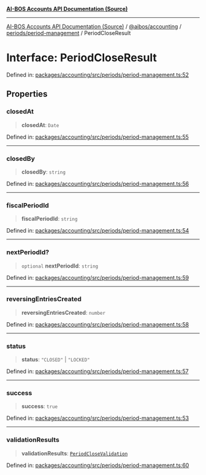 [**AI-BOS Accounts API Documentation (Source)**](../../../../../README.md)

***

[AI-BOS Accounts API Documentation (Source)](../../../../../README.md) / [@aibos/accounting](../../../README.md) / [periods/period-management](../README.md) / PeriodCloseResult

# Interface: PeriodCloseResult

Defined in: [packages/accounting/src/periods/period-management.ts:52](https://github.com/pohlai88/accounts/blob/48103fb36d28b2b9bfb33472b6de2f719773cde9/packages/accounting/src/periods/period-management.ts#L52)

## Properties

### closedAt

> **closedAt**: `Date`

Defined in: [packages/accounting/src/periods/period-management.ts:55](https://github.com/pohlai88/accounts/blob/48103fb36d28b2b9bfb33472b6de2f719773cde9/packages/accounting/src/periods/period-management.ts#L55)

***

### closedBy

> **closedBy**: `string`

Defined in: [packages/accounting/src/periods/period-management.ts:56](https://github.com/pohlai88/accounts/blob/48103fb36d28b2b9bfb33472b6de2f719773cde9/packages/accounting/src/periods/period-management.ts#L56)

***

### fiscalPeriodId

> **fiscalPeriodId**: `string`

Defined in: [packages/accounting/src/periods/period-management.ts:54](https://github.com/pohlai88/accounts/blob/48103fb36d28b2b9bfb33472b6de2f719773cde9/packages/accounting/src/periods/period-management.ts#L54)

***

### nextPeriodId?

> `optional` **nextPeriodId**: `string`

Defined in: [packages/accounting/src/periods/period-management.ts:59](https://github.com/pohlai88/accounts/blob/48103fb36d28b2b9bfb33472b6de2f719773cde9/packages/accounting/src/periods/period-management.ts#L59)

***

### reversingEntriesCreated

> **reversingEntriesCreated**: `number`

Defined in: [packages/accounting/src/periods/period-management.ts:58](https://github.com/pohlai88/accounts/blob/48103fb36d28b2b9bfb33472b6de2f719773cde9/packages/accounting/src/periods/period-management.ts#L58)

***

### status

> **status**: `"CLOSED"` \| `"LOCKED"`

Defined in: [packages/accounting/src/periods/period-management.ts:57](https://github.com/pohlai88/accounts/blob/48103fb36d28b2b9bfb33472b6de2f719773cde9/packages/accounting/src/periods/period-management.ts#L57)

***

### success

> **success**: `true`

Defined in: [packages/accounting/src/periods/period-management.ts:53](https://github.com/pohlai88/accounts/blob/48103fb36d28b2b9bfb33472b6de2f719773cde9/packages/accounting/src/periods/period-management.ts#L53)

***

### validationResults

> **validationResults**: [`PeriodCloseValidation`](PeriodCloseValidation.md)

Defined in: [packages/accounting/src/periods/period-management.ts:60](https://github.com/pohlai88/accounts/blob/48103fb36d28b2b9bfb33472b6de2f719773cde9/packages/accounting/src/periods/period-management.ts#L60)
